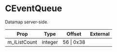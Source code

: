 # CEventQueue
Datamap server-side.

|Prop|Type|Offset|External|
|---|:-:|:-:|--:|
|m_iListCount|integer|56 \| 0x38||
